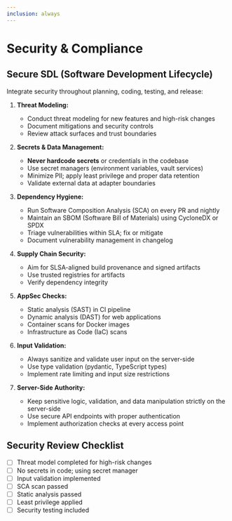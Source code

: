 ```yaml
---
inclusion: always
---
```


# Security & Compliance

## Secure SDL (Software Development Lifecycle)

Integrate security throughout planning, coding, testing, and release:

1. **Threat Modeling:**
   - Conduct threat modeling for new features and high-risk changes
   - Document mitigations and security controls
   - Review attack surfaces and trust boundaries

2. **Secrets & Data Management:**
   - **Never hardcode secrets** or credentials in the codebase
   - Use secret managers (environment variables, vault services)
   - Minimize PII; apply least privilege and proper data retention
   - Validate external data at adapter boundaries

3. **Dependency Hygiene:**
   - Run Software Composition Analysis (SCA) on every PR and nightly
   - Maintain an SBOM (Software Bill of Materials) using CycloneDX or SPDX
   - Triage vulnerabilities within SLA; fix or mitigate
   - Document vulnerability management in changelog

4. **Supply Chain Security:**
   - Aim for SLSA-aligned build provenance and signed artifacts
   - Use trusted registries for artifacts
   - Verify dependency integrity

5. **AppSec Checks:**
   - Static analysis (SAST) in CI pipeline
   - Dynamic analysis (DAST) for web applications
   - Container scans for Docker images
   - Infrastructure as Code (IaC) scans

6. **Input Validation:**
   - Always sanitize and validate user input on the server-side
   - Use type validation (pydantic, TypeScript types)
   - Implement rate limiting and input size restrictions

7. **Server-Side Authority:**
   - Keep sensitive logic, validation, and data manipulation strictly on the server-side
   - Use secure API endpoints with proper authentication
   - Implement authorization checks at every access point

## Security Review Checklist

- [ ] Threat model completed for high-risk changes
- [ ] No secrets in code; using secret manager
- [ ] Input validation implemented
- [ ] SCA scan passed
- [ ] Static analysis passed
- [ ] Least privilege applied
- [ ] Security testing included
